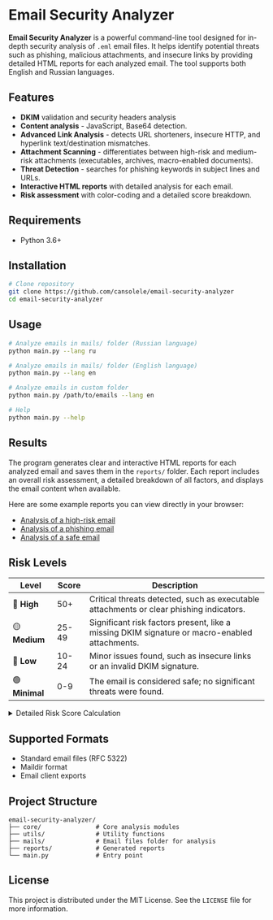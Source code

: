 # Email Security Analyzer

**Email Security Analyzer** is a powerful command-line tool designed for in-depth security analysis of `.eml` email files. It helps identify potential threats such as phishing, malicious attachments, and insecure links by providing detailed HTML reports for each analyzed email. The tool supports both English and Russian languages.

## Features

- **DKIM** validation and security headers analysis
- **Content analysis** - JavaScript, Base64 detection.
- **Advanced Link Analysis** - detects URL shorteners, insecure HTTP, and hyperlink text/destination mismatches.
- **Attachment Scanning** - differentiates between high-risk and medium-risk attachments (executables, archives, macro-enabled documents).
- **Threat Detection** - searches for phishing keywords in subject lines and URLs.
- **Interactive HTML reports** with detailed analysis for each email.
- **Risk assessment** with color-coding and a detailed score breakdown.

## Requirements

- Python 3.6+

## Installation

```bash
# Clone repository
git clone https://github.com/cansolele/email-security-analyzer
cd email-security-analyzer
```

## Usage

```bash
# Analyze emails in mails/ folder (Russian language)
python main.py --lang ru

# Analyze emails in mails/ folder (English language) 
python main.py --lang en

# Analyze emails in custom folder
python main.py /path/to/emails --lang en

# Help
python main.py --help
```

## Results

The program generates clear and interactive HTML reports for each analyzed email and saves them in the `reports/` folder. Each report includes an overall risk assessment, a detailed breakdown of all factors, and displays the email content when available.

Here are some example reports you can view directly in your browser:
- [Analysis of a high-risk email](reports/1_high.html)
- [Analysis of a phishing email](reports/2_high.html)
- [Analysis of a safe email](reports/3_minimal.html)

## Risk Levels

| Level | Score | Description |
|-------|--------|-------------|
| 🔴 **High** | 50+ | Critical threats detected, such as executable attachments or clear phishing indicators. |
| 🟡 **Medium** | 25-49 | Significant risk factors present, like a missing DKIM signature or macro-enabled attachments. |
| 🔵 **Low** | 10-24 | Minor issues found, such as insecure links or an invalid DKIM signature. |
| 🟢 **Minimal** | 0-9 | The email is considered safe; no significant threats were found. |

<details>
<summary>Detailed Risk Score Calculation</summary>

The total risk score is calculated by summing the points for each detected risk factor. The higher the score, the higher the likelihood of a threat.

| Risk Factor | Score | Description |
|---|---|---|
| **Headers** | | |
| Missing DKIM Signature | +20 | The email lacks a digital signature, making it impossible to verify its authenticity. |
| Invalid DKIM Signature | +10 | A signature is present but failed validation. The email may have been altered in transit. |
| **Content** | | |
| JavaScript Detected | +15 | JavaScript can execute malicious actions within a browser. |
| Phishing Keywords in Subject | +5 (per keyword) | Found words commonly used in phishing attacks (e.g., "urgent," "password"). |
| **Attachments** | | |
| High-Risk Attachment | +25 (per attachment) | Executable files or scripts (`.exe`, `.bat`, `.js`) that pose a direct threat. |
| Medium-Risk Attachment | +10 (per attachment) | Archives or macro-enabled documents (`.zip`, `.docm`) that can hide malicious code. |
| **Links (URLs)** | | |
| Hyperlink Mismatch | +15 (per link) | The visible link text (e.g., `google.com`) does not match the actual destination URL, a classic phishing technique. |
| URL Shortener Used | +10 (per link) | The link is hidden behind a shortening service (e.g., `bit.ly`), obscuring the final destination. |
| Insecure Protocol (HTTP) | +5 (per link) | The link uses `http://` instead of `https://`, making data vulnerable to interception. |
| Suspicious Keyword in Link | +5 (per link) | The URL contains a word associated with fraudulent activity (e.g., `login`, `secure`). |

</details>

## Supported Formats

- Standard email files (RFC 5322)
- Maildir format
- Email client exports

## Project Structure

```
email-security-analyzer/
├── core/               # Core analysis modules
├── utils/              # Utility functions
├── mails/              # Email files folder for analysis
├── reports/            # Generated reports
└── main.py             # Entry point
```

## License

This project is distributed under the MIT License. See the `LICENSE` file for more information. 
